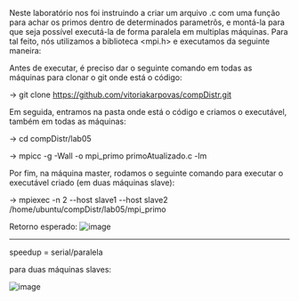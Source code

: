 Neste laboratório nos foi instruindo a criar um arquivo .c com uma função para achar os primos dentro de determinados parametrôs, e montá-la para que seja possível executá-la de forma paralela em multiplas máquinas. 
Para tal feito, nós utilizamos a biblioteca <mpi.h> e executamos da seguinte maneira:

Antes de executar, é preciso dar o seguinte comando em todas as máquinas para clonar o git onde está o código:

-> git clone https://github.com/vitoriakarpovas/compDistr.git

Em seguida, entramos na pasta onde está o código e criamos o executável, também em todas as máquinas:

-> cd compDistr/lab05 

-> mpicc -g -Wall -o mpi_primo primoAtualizado.c -lm 

Por fim, na máquina master, rodamos o seguinte comando para executar o executável criado (em duas máquinas slave):

-> mpiexec -n 2 --host slave1 --host slave2 /home/ubuntu/compDistr/lab05/mpi_primo 

Retorno esperado:
![image]("C:\Users\gsval_000\Desktop\colocarprintcompdistr.jpg")



----------------------------------------------------------------------------------------------------------------------
speedup = serial/paralela

para duas máquinas slaves:

![image](https://user-images.githubusercontent.com/73562058/195142965-5d799f14-d285-4ab6-a3f6-40bc275117ea.png)
